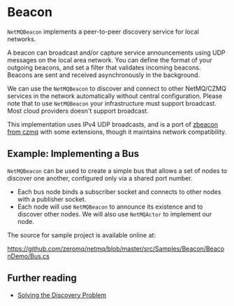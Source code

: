 Beacon
======

`NetMQBeacon` implements a peer-to-peer discovery service for local networks.

A beacon can broadcast and/or capture service announcements using UDP messages on the local area network.
You can define the format of your outgoing beacons, and set a filter that validates incoming beacons.
Beacons are sent and received asynchronously in the background.

We can use the `NetMQBeacon` to discover and connect to other NetMQ/CZMQ services in the network automatically
without central configuration. Please note that to use `NetMQBeacon` your infrastructure must support broadcast.
Most cloud providers doesn't support broadcast.

This implementation uses IPv4 UDP broadcasts, and is a port of [zbeacon from czmq](https://github.com/zeromq/czmq#toc4-425)
with some extensions, though it maintains network compatibility.

## Example: Implementing a Bus

`NetMQBeacon` can be used to create a simple bus that allows a set of nodes
to discover one another, configured only via a shared port number.

* Each bus node binds a subscriber socket and connects to other nodes with a publisher socket.
* Each node will use `NetMQBeacon` to announce its existence and to discover other nodes. We will also use `NetMQActor` to implement our node.

The source for sample project is available online at:

https://github.com/zeromq/netmq/blob/master/src/Samples/Beacon/BeaconDemo/Bus.cs


## Further reading

* [Solving the Discovery Problem](http://hintjens.com/blog:32)
